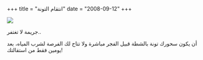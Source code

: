 +++
title = "انتقام التونة"
date = "2008-09-12"
+++

[![](https://blogger.googleusercontent.com/img/b/R29vZ2xl/AVvXsEiqJiiq8b3YwOhuuUoCSDvoMhNBIiBfe0mmmRJ9Aye63ESRZ74Zwgk54lbssip3QAEik0O_CFfYkKuqJNcV-iCONnEGAzVdGqfNn18CHjdoD1iCLT8rzTKvAXjySfGHz_NeraovVg/s320/chilli+tuna.jpg)](https://blogger.googleusercontent.com/img/b/R29vZ2xl/AVvXsEiqJiiq8b3YwOhuuUoCSDvoMhNBIiBfe0mmmRJ9Aye63ESRZ74Zwgk54lbssip3QAEik0O_CFfYkKuqJNcV-iCONnEGAzVdGqfNn18CHjdoD1iCLT8rzTKvAXjySfGHz_NeraovVg/s1600-h/chilli+tuna.jpg)  

جريمة لا تغتفر..  
  
أن يكون سحورك تونة بالشطة قبيل الفجر مباشرة ولا تتاح لك الفرصة لشرب المياه، بعد يومين فقط من استقالتك!
